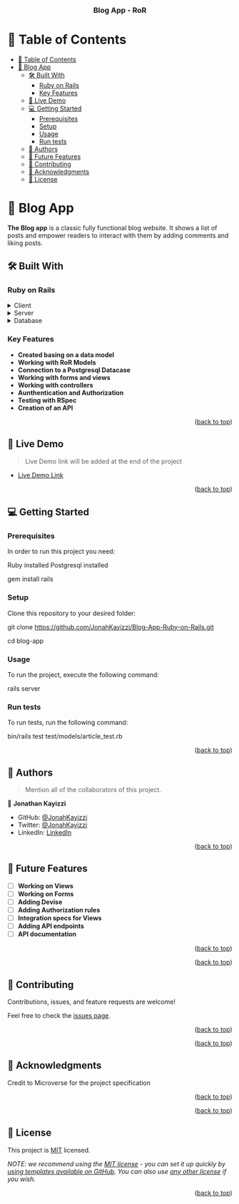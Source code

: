 <a name="readme-top"></a>

<!--
HOW TO USE:
This is an example of how you may give instructions on setting up your project locally.

Modify this file to match your project and remove sections that don't apply.

REQUIRED SECTIONS:
- Table of Contents
- About the Project
  - Built With
  - Live Demo
- Getting Started
- Authors
- Future Features
- Contributing
- Show your support
- Acknowledgements
- License

After you're finished please remove all the comments and instructions!
-->

<div align="center">
  <br/>

  <h3><b>Blog App - RoR</b></h3>

</div>

<!-- TABLE OF CONTENTS -->

# 📗 Table of Contents

- [📗 Table of Contents](#-table-of-contents)
- [📖 Blog App ](#-blog-app-)
  - [🛠 Built With ](#-built-with-)
    - [Ruby on Rails ](#ruby-on-rails-)
    - [Key Features ](#key-features-)
  - [🚀 Live Demo ](#-live-demo-)
  - [💻 Getting Started ](#-getting-started-)
    - [Prerequisites](#prerequisites)
    - [Setup](#setup)
    - [Usage](#usage)
    - [Run tests](#run-tests)
  - [👥 Authors ](#-authors-)
  - [🔭 Future Features ](#-future-features-)
  - [🤝 Contributing ](#-contributing-)
  - [🙏 Acknowledgments ](#-acknowledgments-)
  - [📝 License ](#-license-)

<!-- PROJECT DESCRIPTION -->

# 📖 Blog App <a name="about-project"></a>

**The Blog app** is a classic fully functional blog website. It shows a list of posts and empower readers to interact with them by adding comments and liking posts.

## 🛠 Built With <a name="built-with"></a>

### Ruby on Rails <a name="tech-stack"></a>

<details>
  <summary>Client</summary>
  <ul>
    <li><a href="https://reactjs.org/">React.js</a></li>
  </ul>
</details>

<details>
  <summary>Server</summary>
  <ul>
    <li><a href="https://www.ruby-lang.org/en/">Ruby</a></li>
  </ul>
</details>

<details>
<summary>Database</summary>
  <ul>
    <li><a href="https://www.postgresql.org/">PostgreSQL</a></li>
  </ul>
</details>

<!-- Features -->

### Key Features <a name="key-features"></a>

- **Created basing on a data model**
- **Working with RoR Models**
- **Connection to a Postgresql Datacase**
- **Working with forms and views**
- **Working with controllers**
- **Aunthentication and Authorization**
- **Testing with RSpec**
- **Creation of an API**

<p align="right">(<a href="#readme-top">back to top</a>)</p>

<!-- LIVE DEMO -->

## 🚀 Live Demo <a name="live-demo"></a>

> Live Demo link will be added at the end of the project

- [Live Demo Link](https://yourdeployedapplicationlink.com)

<p align="right">(<a href="#readme-top">back to top</a>)</p>

<!-- GETTING STARTED -->

## 💻 Getting Started <a name="getting-started"></a>

### Prerequisites

In order to run this project you need:

 Ruby installed
 Postgresql installed

 gem install rails

### Setup

Clone this repository to your desired folder:

  git clone https://github.com/JonahKayizzi/Blog-App-Ruby-on-Rails.git

  cd blog-app


### Usage

To run the project, execute the following command:


  rails server

### Run tests

To run tests, run the following command:


  bin/rails test test/models/article_test.rb


<p align="right">(<a href="#readme-top">back to top</a>)</p>

<!-- AUTHORS -->

## 👥 Authors <a name="authors"></a>

> Mention all of the collaborators of this project.

👤 **Jonathan Kayizzi**

- GitHub: [@JonahKayizzi](https://github.com/JonahKayizzi)
- Twitter: [@JonahKayizzi](https://twitter.com/JonahKayizzi)
- LinkedIn: [LinkedIn](https://www.linkedin.com/in/jonathan-kayizzi/)

<p align="right">(<a href="#readme-top">back to top</a>)</p>

<!-- FUTURE FEATURES -->

## 🔭 Future Features <a name="future-features"></a>

>

- [ ] **Working on Views**
- [ ] **Working on Forms**
- [ ] **Adding Devise**
- [ ] **Adding Authorization rules**
- [ ] **Integration specs for Views**
- [ ] **Adding API endpoints**
- [ ] **API documentation**

<p align="right">(<a href="#readme-top">back to top</a>)</p>

<p align="right">(<a href="#readme-top">back to top</a>)</p>

<!-- CONTRIBUTING -->

## 🤝 Contributing <a name="contributing"></a>

Contributions, issues, and feature requests are welcome!

Feel free to check the [issues page](https://github.com/JonahKayizzi/Blog-App-Ruby-on-Rails/issues).

<p align="right">(<a href="#readme-top">back to top</a>)</p>


<p align="right">(<a href="#readme-top">back to top</a>)</p>

<!-- ACKNOWLEDGEMENTS -->

## 🙏 Acknowledgments <a name="acknowledgements"></a>

Credit to Microverse for the project specification

<p align="right">(<a href="#readme-top">back to top</a>)</p>

<p align="right">(<a href="#readme-top">back to top</a>)</p>

<!-- LICENSE -->

## 📝 License <a name="license"></a>

This project is [MIT](./License.md) licensed.

_NOTE: we recommend using the [MIT license](https://choosealicense.com/licenses/mit/) - you can set it up quickly by [using templates available on GitHub](https://docs.github.com/en/communities/setting-up-your-project-for-healthy-contributions/adding-a-license-to-a-repository). You can also use [any other license](https://choosealicense.com/licenses/) if you wish._

<p align="right">(<a href="#readme-top">back to top</a>)</p>

